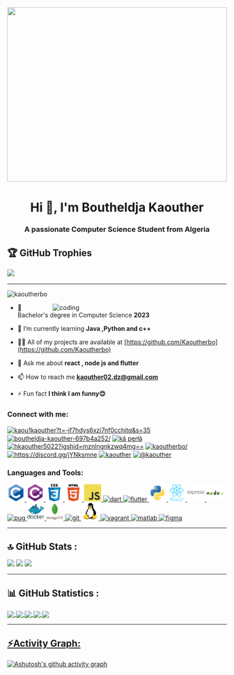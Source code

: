 <img src ="https://media0.giphy.com/media/3oFzmrqRPhYnFg9oGs/giphy.gif?cid=6c09b952xa2es0bfbod74sprmuya6zcrc9u8shsx6jbam5ht&ep=v1_internal_gif_by_id&rid=giphy.gif&ct=g" width="100%" height="400px">
<h1 align="center">Hi 👋, I'm Boutheldja Kaouther</h1>
<h3 align="center">A passionate Computer Science Student from Algeria</h3>

## 🏆 GitHub Trophies

![](https://github-profile-trophy.vercel.app/?username=Kaoutherbo&theme=algolia&no-frame=false&no-bg=false&margin-w=10)

---

<p align="left"> <img src="https://komarev.com/ghpvc/?username=kaoutherbo&label=Profile%20views&color=0e75b6&style=flat" alt="kaoutherbo" /> </p>

<img align="right" alt="coding" width="400" src ="https://camo.githubusercontent.com/374987f773148e46b1851b9e3bc4bf71b182562dd002620ef3e4263cb3997130/68747470733a2f2f6d69726f2e6d656469756d2e636f6d2f6d61782f3837352f312a7164415731546a434e353768316c6275757a766368672e676966" >


- 🔭 Bachelor's degree in Computer Science **2023**
  
- 🌱 I’m currently learning **Java ,Python and c++**

- 👨‍💻 All of my projects are available at [https://github.com/Kaoutherbo](https://github.com/Kaoutherbo)

- 💬 Ask me about **react , node js and flutter**
  
- 📫 How to reach me **kaouther02.dz@gmail.com**

- ⚡ Fun fact **I think I am funny😊**


<h3 align="left">Connect with me:</h3>
<p align="left">
<a href="https://twitter.com/kaou1kaouther?t=-jf7hdys6xzi7nf0cchitq&s=35" target="blank"><img align="center" src="https://raw.githubusercontent.com/rahuldkjain/github-profile-readme-generator/master/src/images/icons/Social/twitter.svg" alt="kaou1kaouther?t=-jf7hdys6xzi7nf0cchitq&s=35" height="30" width="40" /></a>
<a href="https://linkedin.com/in/boutheldja-kaouther-697b4a252/" target="blank"><img align="center" src="https://raw.githubusercontent.com/rahuldkjain/github-profile-readme-generator/master/src/images/icons/Social/linked-in-alt.svg" alt="boutheldja-kaouther-697b4a252/" height="30" width="40" /></a>
<a href="https://fb.com/kã pęrłã" target="blank"><img align="center" src="https://raw.githubusercontent.com/rahuldkjain/github-profile-readme-generator/master/src/images/icons/Social/facebook.svg" alt="kã pęrłã" height="30" width="40" /></a>
<a href="https://instagram.com/hkaouther5022?igshid=mznlngnkzwq4mg==" target="blank"><img align="center" src="https://raw.githubusercontent.com/rahuldkjain/github-profile-readme-generator/master/src/images/icons/Social/instagram.svg" alt="hkaouther5022?igshid=mznlngnkzwq4mg==" height="30" width="40" /></a>
<a href="https://www.leetcode.com/kaoutherbo/" target="blank"><img align="center" src="https://raw.githubusercontent.com/rahuldkjain/github-profile-readme-generator/master/src/images/icons/Social/leet-code.svg" alt="kaoutherbo/" height="30" width="40" /></a>
<a href="https://discord.gg/https://discord.gg/jYNksmne" target="blank"><img align="center" src="https://raw.githubusercontent.com/rahuldkjain/github-profile-readme-generator/master/src/images/icons/Social/discord.svg" alt="https://discord.gg/jYNksmne" height="30" width="40" /></a>
  <a href="https://dev.to/kaouther" target="blank"><img align="center" src="https://raw.githubusercontent.com/rahuldkjain/github-profile-readme-generator/master/src/images/icons/Social/devto.svg" alt="kaouther" height="30" width="40" /></a>
<a href="https://hashnode.com/@kaouther" target="blank"><img align="center" src="https://raw.githubusercontent.com/rahuldkjain/github-profile-readme-generator/master/src/images/icons/Social/hashnode.svg" alt="@kaouther" height="30" width="40" /></a>
</p>

<h3 align="left">Languages and Tools:</h3>

<p align="left">
  <a href="https://www.cprogramming.com/" target="_blank" rel="noreferrer">
    <img src="https://raw.githubusercontent.com/devicons/devicon/master/icons/c/c-original.svg" alt="c" width="40" height="40"/> </a> 
  <a href="https://www.w3schools.com/cs/" target="_blank" rel="noreferrer"> 
      <img src="https://raw.githubusercontent.com/devicons/devicon/master/icons/csharp/csharp-original.svg" alt="csharp" width="40" height="40"/> </a>
  <a href="https://www.w3schools.com/css/" target="_blank" rel="noreferrer">
        <img src="https://raw.githubusercontent.com/devicons/devicon/master/icons/css3/css3-original-wordmark.svg" alt="css3" width="40" height="40"/> </a> 
  <a href="https://www.w3.org/html/" target="_blank" rel="noreferrer">
  <img src="https://raw.githubusercontent.com/devicons/devicon/master/icons/html5/html5-original-wordmark.svg" alt="html5" width="40" height="40"/> </a>
  <a href="https://developer.mozilla.org/en-US/docs/Web/JavaScript" target="_blank" rel="noreferrer"> 
    <img src="https://raw.githubusercontent.com/devicons/devicon/master/icons/javascript/javascript-original.svg" alt="javascript" width="40" height="40"/> </a>
  <a href="https://dart.dev" target="_blank" rel="noreferrer">
    <img src="https://www.vectorlogo.zone/logos/dartlang/dartlang-icon.svg" alt="dart" width="40" height="40"/> </a>
 <a href="https://flutter.dev" target="_blank" rel="noreferrer">
<img src="https://www.vectorlogo.zone/logos/flutterio/flutterio-icon.svg" alt="flutter" width="40" height="40"/> </a> 
<a href="https://www.python.org" target="_blank" rel="noreferrer"> 
      <img src="https://raw.githubusercontent.com/devicons/devicon/master/icons/python/python-original.svg" alt="python" width="40" height="40"/> </a> 
  <a href="https://reactjs.org/" target="_blank" rel="noreferrer">
    <img src="https://raw.githubusercontent.com/devicons/devicon/master/icons/react/react-original-wordmark.svg" alt="react" width="40" height="40"/>
  </a>
<a href="https://expressjs.com" target="_blank" rel="noreferrer">
    <img src="https://raw.githubusercontent.com/devicons/devicon/master/icons/express/express-original-wordmark.svg" alt="express" width="40" height="40"/> </a>
  <a href="https://nodejs.org" target="_blank" rel="noreferrer"> 
    <img src="https://raw.githubusercontent.com/devicons/devicon/master/icons/nodejs/nodejs-original-wordmark.svg" alt="nodejs" width="40" height="40"/> </a>
  <a href="https://pugjs.org" target="_blank" rel="noreferrer"> 
    <img src="https://cdn.worldvectorlogo.com/logos/pug.svg" alt="pug" width="40" height="40"/> </a>
  
  <a href="https://www.docker.com/" target="_blank" rel="noreferrer">
      <img src="https://raw.githubusercontent.com/devicons/devicon/master/icons/docker/docker-original-wordmark.svg" alt="docker" width="40" height="40"/> </a>
  <a href="https://www.mongodb.com/" target="_blank" rel="noreferrer">
    <img src="https://raw.githubusercontent.com/devicons/devicon/master/icons/mongodb/mongodb-original-wordmark.svg" alt="mongodb" width="40" height="40"/> </a> 
  <a href="https://git-scm.com/" target="_blank" rel="noreferrer"> 
    <img src="https://www.vectorlogo.zone/logos/git-scm/git-scm-icon.svg" alt="git" width="40" height="40"/> </a> 
  <a href="https://www.linux.org/" target="_blank" rel="noreferrer">
    <img src="https://raw.githubusercontent.com/devicons/devicon/master/icons/linux/linux-original.svg" alt="linux" width="40" height="40"/> </a> 
    <a href="https://www.vagrantup.com/" target="_blank" rel="noreferrer"> 
    <img src="https://www.vectorlogo.zone/logos/vagrantup/vagrantup-icon.svg" alt="vagrant" width="40" height="40"/> </a>
  <a href="https://www.mathworks.com/" target="_blank" rel="noreferrer">
    <img src="https://upload.wikimedia.org/wikipedia/commons/2/21/Matlab_Logo.png" alt="matlab" width="40" height="40"/> </a> 
 
 <a href="https://www.figma.com/" target="_blank" rel="noreferrer">
    <img src="https://www.vectorlogo.zone/logos/figma/figma-icon.svg" alt="figma" width="40" height="40"/> </a> 

</p>

---


## 🔝 GitHub Stats : 

<div align="start">
   <img src="https://github-readme-stats.vercel.app/api/top-langs/?username=Kaoutherbo&theme=algolia&hide_border=true&include_all_commits=true&count_private=true&layout=compact&margin-w=10&show_icons=true&locale=en" height="180em"  />
    <img src="https://github-readme-stats.vercel.app/api?username=Kaoutherbo&theme=algolia&margin-w=10&show_icons=true&locale=en&hide_border=true" height="180em" />
  <img src="https://github-readme-streak-stats.herokuapp.com?user=Kaoutherbo&theme=algolia&hide_border=true&margin-w=10&show_icons=true&locale=en" height="180em"/> 
</div>

---

## 📊 GitHub Statistics : 

<div align="start">
<a href="https://github.com/Kaoutherbo">
<img align="center" src="http://github-profile-summary-cards.vercel.app/api/cards/stats?username=Kaoutherbo&theme=algolia&margin-w=5" height="180em" />
<img align="center" src="http://github-profile-summary-cards.vercel.app/api/cards/most-commit-language?username=Kaoutherbo&theme=algolia&margin-w=15" height="180em" />
<img align="center" src="http://github-profile-summary-cards.vercel.app/api/cards/repos-per-language?username=Kaoutherbo&theme=algolia&margin-w=15" height="180em" />
<img align="center" src="http://github-profile-summary-cards.vercel.app/api/cards/productive-time?username=Kaoutherbo&theme=algolia&margin-w=15" height="180em" />
<img align="center" src="http://github-profile-summary-cards.vercel.app/api/cards/profile-details?username=Kaoutherbo&theme=algolia&margin-w=15" height="180em" />
</div>



  ---
  
  <h2 align="left">⚡Activity Graph:</h2>
  
[![Ashutosh's github activity graph](https://github-readme-activity-graph.vercel.app/graph?username=Kaoutherbo&bg_color=001219&color=4361ee&line=00b3ff&point=f9fafa&area=true&hide_border=true)](https://github.com/ashutosh00710/github-readme-activity-graph)

